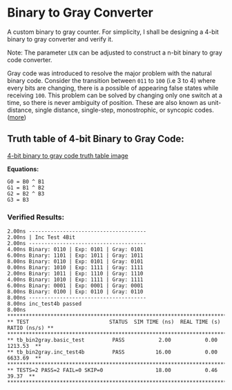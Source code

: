 # Binary to Gray Converter

A custom binary to gray counter. For simplicity, I shall be designing a 4-bit binary
to gray converter and verify it.

Note: The parameter `LEN` can be adjusted to construct a n-bit binary to gray code 
converter. 

Gray code was introduced to resolve the major problem with the natural binary code.
Consider the transition between `011` to `100` (i.e 3 to 4) where every bits are 
changing, there is a possible of appearing false states while receiving `100`. This 
problem can be solved by changing only one switch at a time, so there is never 
ambiguity of position. These are also known as unit-distance, single distance, 
single-step, monostrophic, or syncopic codes. ([more](https://en.wikipedia.org/wiki/Gray_code))

## Truth table of 4-bit Binary to Gray Code:

[4-bit binary to gray code truth table
image](https://tutorialspoint.dev/image/quicklatex.com-7a95526cfcb7ffdf0da117ee1d528dda_l3.png)

**Equations:**

```
G0 = B0 ^ B1
G1 = B1 ^ B2
G2 = B2 ^ B3
G3 = B3
```

### Verified Results:

```
2.00ns --------------------------------------
2.00ns | Inc Test 4Bit
2.00ns --------------------------------------
4.00ns Binary: 0110 | Exp: 0101 | Gray: 0101
6.00ns Binary: 1101 | Exp: 1011 | Gray: 1011
8.00ns Binary: 0110 | Exp: 0101 | Gray: 0101
0.00ns Binary: 1010 | Exp: 1111 | Gray: 1111
2.00ns Binary: 1011 | Exp: 1110 | Gray: 1110
4.00ns Binary: 1010 | Exp: 1111 | Gray: 1111
6.00ns Binary: 0001 | Exp: 0001 | Gray: 0001
8.00ns Binary: 0100 | Exp: 0110 | Gray: 0110
8.00ns --------------------------------------
8.00ns inc_test4b passed
8.00ns 
*********************************************************************************
** TEST                          STATUS  SIM TIME (ns)  REAL TIME (s)  RATIO (ns/s) **
**************************************************************************************
** tb_bin2gray.basic_test         PASS           2.00           0.00       1213.53  **
** tb_bin2gray.inc_test4b         PASS          16.00           0.00       6633.69  **
**************************************************************************************
** TESTS=2 PASS=2 FAIL=0 SKIP=0                 18.00           0.46         39.37  **
**************************************************************************************
```
